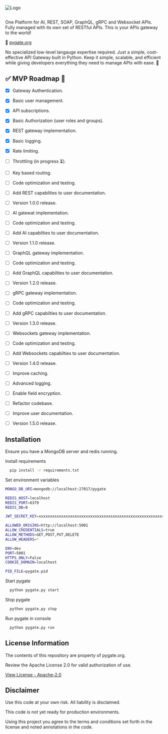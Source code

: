 
![Logo](https://i.ibb.co/Y5T8g9y/pygate-logo-white.png)

##

One Platform for AI, REST, SOAP, GraphQL, gRPC and Websocket APIs. Fully managed with its own set of RESTful APIs. This is your APIs gateway to the world!

🔗 [pygate.org](https://pygate.org)

No specialized low-level langauge expertise required. Just a simple, cost-effective API Gateway built in Python. Keep it simple, scalable, and efficient while giving developers everything they need to manage APIs with ease. 🐍

## ✅ MVP Roadmap 🚀
- [x]  Gateway Authentication.
- [x]  Basic user management.
- [x]  API subscriptions.
- [x]  Basic Authorization (user roles and groups).
- [x]  REST gateway implementation.
- [x]  Basic logging.
- [x]  Rate limiting.
- [ ]  Throttling (in progress ⏳).
- [ ]  Key based routing.
- [ ]  Code optimization and testing.
- [ ]  Add REST capabilties to user documentation.
- [ ]  Version 1.0.0 release.
- [ ]  AI gatewat implementation.
- [ ]  Code optimization and testing.
- [ ]  Add AI capabilties to user documentation.
- [ ]  Version 1.1.0 release.
- [ ]  GraphQL gateway implementation.
- [ ]  Code optimization and testing.
- [ ]  Add GraphQL capabilties to user documentation.
- [ ]  Version 1.2.0 release.
- [ ]  gRPC gateway implementation.
- [ ]  Code optimization and testing.
- [ ]  Add gRPC capabilties to user documentation.
- [ ]  Version 1.3.0 release.
- [ ]  Websockets gateway implementation.
- [ ]  Code optimization and testing.
- [ ]  Add Websockets capabilties to user documentation.
- [ ]  Version 1.4.0 release.
- [ ]  Improve caching.
- [ ]  Advanced logging.
- [ ]  Enable field encryption.
- [ ]  Refactor codebase.
- [ ]  Improve user documentation.
- [ ]  Version 1.5.0 release.



## Installation

Ensure you have a MongoDB server and redis running.

Install requirements

```bash
  pip install -r requirements.txt
```

Set environment variables
```bash
MONGO_DB_URI=mongodb://localhost:27017/pygate

REDIS_HOST=localhost
REDIS_PORT=6379
REDIS_DB=0

JWT_SECRET_KEY=xxxxxxxxxxxxxxxxxxxxxxxxxxxxxxxxxxxxxxxxxxxxxxxxxxxxxxxxxxxxxxxx

ALLOWED_ORIGINS=http://localhost:5001
ALLOW_CREDENTIALS=true
ALLOW_METHODS=GET,POST,PUT,DELETE
ALLOW_HEADERS=*

ENV=dev
PORT=5001
HTTPS_ONLY=False
COOKIE_DOMAIN=localhost

PID_FILE=pygate.pid
```

Start pygate
    
```bash
  python pygate.py start
```

Stop pygate
    
```bash
  python pygate.py stop
```

Run pygate in console
    
```bash
  python pygate.py run
```



## License Information

The contents of this repository are property of pygate.org.

Review the Apache License 2.0 for valid authorization of use.

[View License - Apache-2.0](https://www.apache.org/licenses/LICENSE-2.0)



## Disclaimer

Use this code at your own risk. All liability is disclaimed.

This code is not yet ready for production environments.

Using this project you agree to the terms and conditions set forth in the license and noted annotations in the code.
